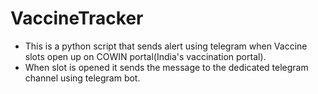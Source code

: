 # VaccineTracker
- This is a python script that sends alert using telegram when Vaccine slots open up on COWIN portal(India's vaccination portal).
- When slot is opened it sends the message to the dedicated telegram channel using telegram bot.
